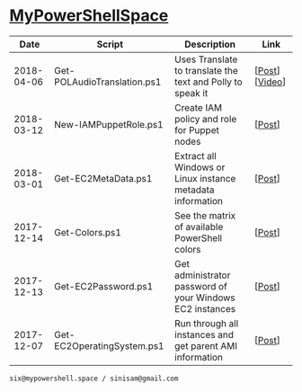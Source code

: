 # [MyPowerShellSpace](http://mypowershell.space/)

Date | Script | Description | Link
--- | --- | --- | ---
2018-04-06 | Get-POLAudioTranslation.ps1 | Uses Translate to translate the text and Polly to speak it | [[Post](http://mypowershell.space/index.php/2018/04/06/polly-and-translate-sugar-and-spice)] [[Video](http://mypowershell.space.s3-eu-west-1.amazonaws.com/vid/Get-POLAudioTranslation_Video.mp4)]
2018-03-12 | New-IAMPuppetRole.ps1 | Create IAM policy and role for Puppet nodes | [[Post](http://mypowershell.space/index.php/2018/03/12/opsworks-for-puppet-enterprise-iam-role-for-nodes/)]
2018-03-01 | Get-EC2MetaData.ps1 | Extract all Windows or Linux instance metadata information | [[Post](http://mypowershell.space/index.php/2018/03/01/i-need-meta-data-all-of-it/)]
2017-12-14 | Get-Colors.ps1 | See the matrix of available PowerShell colors | [[Post](http://mypowershell.space/index.php/2017/12/14/colors-magical-colors/)]
2017-12-13 | Get-EC2Password.ps1 | Get administrator password of your Windows EC2 instances | [[Post](http://mypowershell.space/index.php/2017/12/13/how-to-get-my-ec2-instance-password/)]
2017-12-07 | Get-EC2OperatingSystem.ps1 | Run through all instances and get parent AMI information | [[Post](http://mypowershell.space/index.php/2017/12/07/get-os-of-the-instance-or-gods-forbid-sql-version/)]

    six@mypowershell.space / sinisam@gmail.com